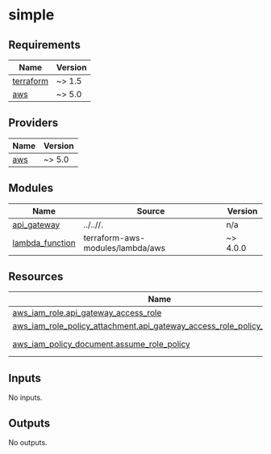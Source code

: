 # simple

<!-- BEGINNING OF PRE-COMMIT-TERRAFORM DOCS HOOK -->
## Requirements

| Name | Version |
|------|---------|
| <a name="requirement_terraform"></a> [terraform](#requirement\_terraform) | ~> 1.5 |
| <a name="requirement_aws"></a> [aws](#requirement\_aws) | ~> 5.0 |

## Providers

| Name | Version |
|------|---------|
| <a name="provider_aws"></a> [aws](#provider\_aws) | ~> 5.0 |

## Modules

| Name | Source | Version |
|------|--------|---------|
| <a name="module_api_gateway"></a> [api\_gateway](#module\_api\_gateway) | ../..//. | n/a |
| <a name="module_lambda_function"></a> [lambda\_function](#module\_lambda\_function) | terraform-aws-modules/lambda/aws | ~> 4.0.0 |

## Resources

| Name | Type |
|------|------|
| [aws_iam_role.api_gateway_access_role](https://registry.terraform.io/providers/hashicorp/aws/latest/docs/resources/iam_role) | resource |
| [aws_iam_role_policy_attachment.api_gateway_access_role_policy_attachment](https://registry.terraform.io/providers/hashicorp/aws/latest/docs/resources/iam_role_policy_attachment) | resource |
| [aws_iam_policy_document.assume_role_policy](https://registry.terraform.io/providers/hashicorp/aws/latest/docs/data-sources/iam_policy_document) | data source |

## Inputs

No inputs.

## Outputs

No outputs.
<!-- END OF PRE-COMMIT-TERRAFORM DOCS HOOK -->
